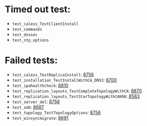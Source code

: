 # Timed out test:
- `test_caless_TestClientInstall`
- `test_commands` 
- `test_dnssec` 
- `test_ntp_options` 
# Failed tests:
- `test_caless_TestReplicaInstall`: [8756](https://pagure.io/freeipa/issue/8756)
- `test_installation_TestInstallWithCA_DNS3`: [8700](https://pagure.io/freeipa/issue/8700)
- `test_ipahealthcheck`: [8810](https://pagure.io/freeipa/issue/8810)
- `test_replication_layouts_TestCompleteTopologyWithCA`: [8870](https://pagure.io/freeipa/issue/8870)
- `test_replication_layouts_TestStarTopologyWithCAKRA`: [8583](https://pagure.io/freeipa/issue/8583)
- `test_server_del`: [8756](https://pagure.io/freeipa/issue/8756)
- `test_smb`: [8687](https://pagure.io/freeipa/issue/8687)
- `test_topology_TestTopologyOptions`: [8756](https://pagure.io/freeipa/issue/8756)
- `test_winsyncmigrate`: [8691](https://pagure.io/freeipa/issue/8691)
